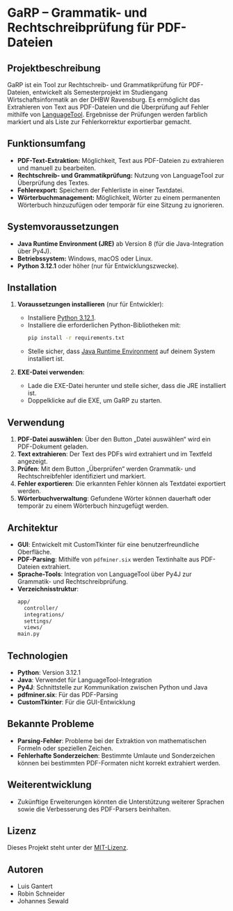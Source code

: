 # GaRP – Grammatik- und Rechtschreibprüfung für PDF-Dateien

## Projektbeschreibung
GaRP ist ein Tool zur Rechtschreib- und Grammatikprüfung für PDF-Dateien, entwickelt als Semesterprojekt im Studiengang Wirtschaftsinformatik an der DHBW Ravensburg. Es ermöglicht das Extrahieren von Text aus PDF-Dateien und die Überprüfung auf Fehler mithilfe von [LanguageTool](https://languagetool.org). Ergebnisse der Prüfungen werden farblich markiert und als Liste zur Fehlerkorrektur exportierbar gemacht. 

## Funktionsumfang
- **PDF-Text-Extraktion:** Möglichkeit, Text aus PDF-Dateien zu extrahieren und manuell zu bearbeiten.
- **Rechtschreib- und Grammatikprüfung:** Nutzung von LanguageTool zur Überprüfung des Textes.
- **Fehlerexport:** Speichern der Fehlerliste in einer Textdatei.
- **Wörterbuchmanagement:** Möglichkeit, Wörter zu einem permanenten Wörterbuch hinzuzufügen oder temporär für eine Sitzung zu ignorieren.

## Systemvoraussetzungen
- **Java Runtime Environment (JRE)** ab Version 8 (für die Java-Integration über Py4J).
- **Betriebssystem:** Windows, macOS oder Linux.
- **Python 3.12.1** oder höher (nur für Entwicklungszwecke).

## Installation

1. **Voraussetzungen installieren** (nur für Entwickler):
    - Installiere [Python 3.12.1](https://www.python.org/downloads/).
    - Installiere die erforderlichen Python-Bibliotheken mit:
      ```bash
      pip install -r requirements.txt
      ```
    - Stelle sicher, dass [Java Runtime Environment](https://www.java.com/download/) auf deinem System installiert ist.

2. **EXE-Datei verwenden**:
    - Lade die EXE-Datei herunter und stelle sicher, dass die JRE installiert ist.
    - Doppelklicke auf die EXE, um GaRP zu starten.

## Verwendung

1. **PDF-Datei auswählen**: Über den Button „Datei auswählen“ wird ein PDF-Dokument geladen.
2. **Text extrahieren**: Der Text des PDFs wird extrahiert und im Textfeld angezeigt.
3. **Prüfen**: Mit dem Button „Überprüfen“ werden Grammatik- und Rechtschreibfehler identifiziert und markiert.
4. **Fehler exportieren**: Die erkannten Fehler können als Textdatei exportiert werden.
5. **Wörterbuchverwaltung**: Gefundene Wörter können dauerhaft oder temporär zu einem Wörterbuch hinzugefügt werden.

## Architektur
- **GUI**: Entwickelt mit CustomTkinter für eine benutzerfreundliche Oberfläche.
- **PDF-Parsing**: Mithilfe von `pdfminer.six` werden Textinhalte aus PDF-Dateien extrahiert.
- **Sprache-Tools**: Integration von LanguageTool über Py4J zur Grammatik- und Rechtschreibprüfung.
- **Verzeichnisstruktur**:
  ```bash
  app/
    controller/
    integrations/
    settings/
    views/
  main.py
## Technologien
- **Python**: Version 3.12.1
- **Java**: Verwendet für LanguageTool-Integration
- **Py4J**: Schnittstelle zur Kommunikation zwischen Python und Java
- **pdfminer.six**: Für das PDF-Parsing
- **CustomTkinter**: Für die GUI-Entwicklung

## Bekannte Probleme
- **Parsing-Fehler**: Probleme bei der Extraktion von mathematischen Formeln oder speziellen Zeichen.
- **Fehlerhafte Sonderzeichen**: Bestimmte Umlaute und Sonderzeichen können bei bestimmten PDF-Formaten nicht korrekt extrahiert werden.

## Weiterentwicklung
- Zukünftige Erweiterungen könnten die Unterstützung weiterer Sprachen sowie die Verbesserung des PDF-Parsers beinhalten.

## Lizenz
Dieses Projekt steht unter der [MIT-Lizenz](LICENSE).

## Autoren
- Luis Gantert
- Robin Schneider
- Johannes Sewald
